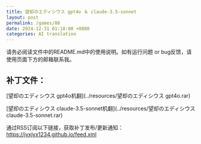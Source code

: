 ```yaml
---
title: 望却のエディシウス gpt4o ＆ claude-3.5-sonnet
layout: post
permalink: /games/88
date: 2024-12-31 01:18:00 +0800
categories: AI translation
---
```



请务必阅读文件中的README.md中的使用说明。如有运行问题 or bug反馈，请使用页面下方的邮箱联系我。



## 补丁文件：

[望却のエディシウス gpt4o机翻](../resources/望却のエディシウス gpt4o.rar)

 

[望却のエディシウス claude-3.5-sonnet机翻](../resources/望却のエディシウス claude-3.5-sonnet.rar)

 

通过RSS订阅以下链接，获取补丁发布/更新通知：https://jyxjyx1234.github.io/feed.xml

